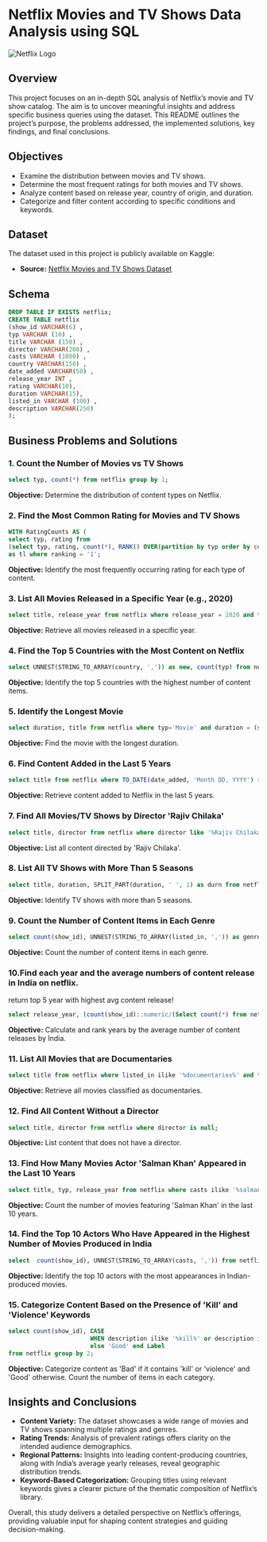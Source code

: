 # Netflix Movies and TV Shows Data Analysis using SQL

![Netflix Logo](https://platform.theverge.com/wp-content/uploads/sites/2/chorus/uploads/chorus_asset/file/15844974/netflixlogo.0.0.1466448626.png?quality=90&strip=all&crop=1.2535702951444%2C0%2C97.492859409711%2C100&w=2400)

## Overview
This project focuses on an in-depth SQL analysis of Netflix’s movie and TV show catalog. The aim is to uncover meaningful insights and address specific business queries using the dataset. This README outlines the project’s purpose, the problems addressed, the implemented solutions, key findings, and final conclusions.

## Objectives

- Examine the distribution between movies and TV shows.
- Determine the most frequent ratings for both movies and TV shows.
- Analyze content based on release year, country of origin, and duration.
- Categorize and filter content according to specific conditions and keywords.

## Dataset

The dataset used in this project is publicly available on Kaggle:

- **Source:** [Netflix Movies and TV Shows Dataset](https://www.kaggle.com/datasets/shivamb/netflix-shows?resource=download)

## Schema
```sql
DROP TABLE IF EXISTS netflix;
CREATE TABLE netflix
(show_id VARCHAR(6) ,
typ VARCHAR (10) ,
title VARCHAR (150) ,
director VARCHAR(208) ,
casts VARCHAR (1000) ,
country VARCHAR(150) ,
date_added VARCHAR(50) ,
release_year INT ,
rating VARCHAR(10),
duration VARCHAR(15),
listed_in VARCHAR (100) ,
description VARCHAR(250)
);
```

## Business Problems and Solutions

### 1. Count the Number of Movies vs TV Shows

```sql
select typ, count(*) from netflix group by 1;
```

**Objective:** Determine the distribution of content types on Netflix.

### 2. Find the Most Common Rating for Movies and TV Shows

```sql
WITH RatingCounts AS (
select typ, rating from 
(select typ, rating, count(*), RANK() OVER(partition by typ order by count(*) desc) as ranking from netflix group by typ, rating)
as tl where ranking = '1';
```

**Objective:** Identify the most frequently occurring rating for each type of content.

### 3. List All Movies Released in a Specific Year (e.g., 2020)

```sql
select title, release_year from netflix where release_year = 2020 and typ = 'Movie';

```

**Objective:** Retrieve all movies released in a specific year.

### 4. Find the Top 5 Countries with the Most Content on Netflix

```sql
select UNNEST(STRING_TO_ARRAY(country, ',')) as new, count(typ) from netflix group by country order by count(typ) desc limit 5;

```

**Objective:** Identify the top 5 countries with the highest number of content items.

### 5. Identify the Longest Movie

```sql
select duration, title from netflix where typ='Movie' and duration = (select max(duration) from netflix);
```

**Objective:** Find the movie with the longest duration.

### 6. Find Content Added in the Last 5 Years

```sql
select title from netflix where TO_DATE(date_added, 'Month DD, YYYY') > current_date - INTERVAL '5 Years';

```

**Objective:** Retrieve content added to Netflix in the last 5 years.

### 7. Find All Movies/TV Shows by Director 'Rajiv Chilaka'

```sql
select title, director from netflix where director like '%Rajiv Chilaka%';

```

**Objective:** List all content directed by 'Rajiv Chilaka'.

### 8. List All TV Shows with More Than 5 Seasons

```sql
select title, duration, SPLIT_PART(duration, ' ', 1) as durn from netflix where typ = 'TV Show' and duration ilike '%seasons' and SPLIT_PART(duration, ' ', 1)>'5';

```

**Objective:** Identify TV shows with more than 5 seasons.

### 9. Count the Number of Content Items in Each Genre

```sql
select count(show_id), UNNEST(STRING_TO_ARRAY(listed_in, ',')) as genre from netflix group by 2;

```

**Objective:** Count the number of content items in each genre.

### 10.Find each year and the average numbers of content release in India on netflix. 
return top 5 year with highest avg content release!

```sql
select release_year, (count(show_id)::numeric/(Select count(*) from netflix where country = 'India')::numeric)*100 as Shows from netflix where country='India' group by release_year order by 2 desc limit 5;

```

**Objective:** Calculate and rank years by the average number of content releases by India.

### 11. List All Movies that are Documentaries

```sql
select title from netflix where listed_in ilike '%documentaries%' and typ ilike '%Movie%'; 

```

**Objective:** Retrieve all movies classified as documentaries.

### 12. Find All Content Without a Director

```sql
select title, director from netflix where director is null;

```

**Objective:** List content that does not have a director.

### 13. Find How Many Movies Actor 'Salman Khan' Appeared in the Last 10 Years

```sql
select title, typ, release_year from netflix where casts ilike '%salman khan%' and (EXTRACT(YEAR FROM CURRENT_DATE) - release_year) <= 10;

```

**Objective:** Count the number of movies featuring 'Salman Khan' in the last 10 years.

### 14. Find the Top 10 Actors Who Have Appeared in the Highest Number of Movies Produced in India

```sql
select  count(show_id), UNNEST(STRING_TO_ARRAY(casts, ',')) from netflix group by 2 order by 1 desc limit 10;

```

**Objective:** Identify the top 10 actors with the most appearances in Indian-produced movies.

### 15. Categorize Content Based on the Presence of 'Kill' and 'Violence' Keywords

```sql
select count(show_id), CASE
					   WHEN description ilike '%kill%' or description ilike '%violence%' THEN 'Bad'
					   else 'Good' end Label
from netflix group by 2;

```

**Objective:** Categorize content as 'Bad' if it contains 'kill' or 'violence' and 'Good' otherwise. Count the number of items in each category.

## Insights and Conclusions

- **Content Variety:** The dataset showcases a wide range of movies and TV shows spanning multiple ratings and genres.  
- **Rating Trends:** Analysis of prevalent ratings offers clarity on the intended audience demographics.  
- **Regional Patterns:** Insights into leading content-producing countries, along with India’s average yearly releases, reveal geographic distribution trends.  
- **Keyword-Based Categorization:** Grouping titles using relevant keywords gives a clearer picture of the thematic composition of Netflix’s library.  

Overall, this study delivers a detailed perspective on Netflix’s offerings, providing valuable input for shaping content strategies and guiding decision-making.

